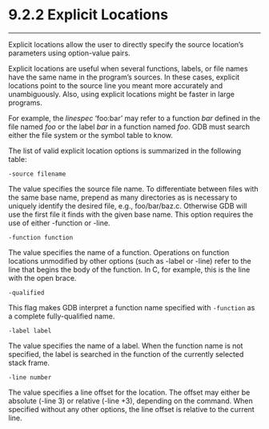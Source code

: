 # 9.2.2 Explicit Locations

----

Explicit locations allow the user to directly specify the source location’s parameters using option-value pairs.

Explicit locations are useful when several functions, labels, or file names have the same name in the program’s sources. In these cases, explicit locations point to the source line you meant more accurately and unambiguously. Also, using explicit locations might be faster in large programs.

For example, the _linespec_ ‘foo:bar’ may refer to a function _bar_ defined in the file named _foo_ or the label _bar_ in a function named _foo_. GDB must search either the file system or the symbol table to know.

The list of valid explicit location options is summarized in the following table:

```
-source filename
```
The value specifies the source file name. To differentiate between files with the same base name, prepend as many directories as is necessary to uniquely identify the desired file, e.g., foo/bar/baz.c. Otherwise GDB will use the first file it finds with the given base name. This option requires the use of either -function or -line.

```
-function function
```
The value specifies the name of a function. Operations on function locations unmodified by other options (such as -label or -line) refer to the line that begins the body of the function. In C, for example, this is the line with the open brace.

```
-qualified
```
This flag makes GDB interpret a function name specified with ``-function`` as a complete fully-qualified name.

```
-label label
```
The value specifies the name of a label. When the function name is not specified, the label is searched in the function of the currently selected stack frame.

```
-line number
```
The value specifies a line offset for the location. The offset may either be absolute (-line 3) or relative (-line +3), depending on the command. When specified without any other options, the line offset is relative to the current line.

